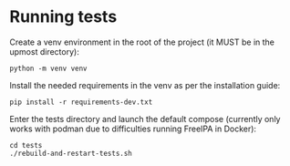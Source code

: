 # Running tests

Create a venv environment in the root of the project (it MUST be in the upmost directory):
```
python -m venv venv
```
Install the needed requirements in the venv as per the installation guide:
```
pip install -r requirements-dev.txt
```
Enter the tests directory and launch the default compose (currently only works with podman due to difficulties running FreeIPA in Docker):
```
cd tests
./rebuild-and-restart-tests.sh
```

